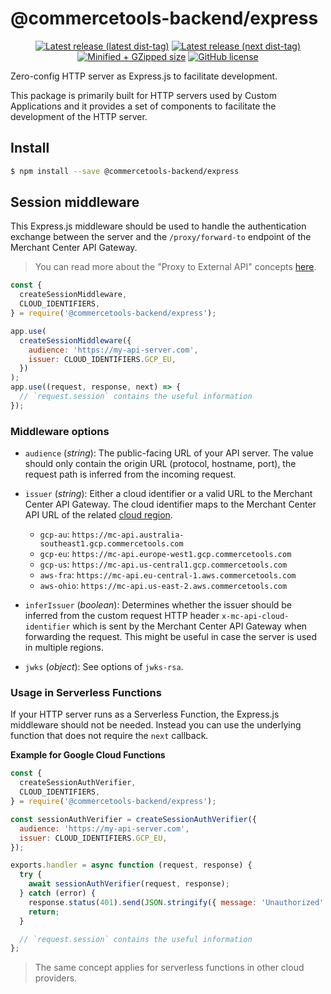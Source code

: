 # @commercetools-backend/express

<p align="center">
  <a href="https://www.npmjs.com/package/@commercetools-backend/express"><img src="https://badgen.net/npm/v/@commercetools-backend/express" alt="Latest release (latest dist-tag)" /></a> <a href="https://www.npmjs.com/package/@commercetools-backend/express"><img src="https://badgen.net/npm/v/@commercetools-backend/express/next" alt="Latest release (next dist-tag)" /></a> <a href="https://bundlephobia.com/result?p=@commercetools-backend/express"><img src="https://badgen.net/bundlephobia/minzip/@commercetools-backend/express" alt="Minified + GZipped size" /></a> <a href="https://github.com/commercetools/merchant-center-application-kit/blob/main/LICENSE"><img src="https://badgen.net/github/license/commercetools/merchant-center-application-kit" alt="GitHub license" /></a>
</p>

Zero-config HTTP server as Express.js to facilitate development.

This package is primarily built for HTTP servers used by Custom Applications and it provides a set of components to facilitate the development of the HTTP server.

## Install

```bash
$ npm install --save @commercetools-backend/express
```

## Session middleware

This Express.js middleware should be used to handle the authentication exchange between the server and the `/proxy/forward-to` endpoint of the Merchant Center API Gateway.

> You can read more about the "Proxy to External API" concepts [here](https://docs.commercetools.com/custom-applications/main-concepts/proxy-to-external-api).

```js
const {
  createSessionMiddleware,
  CLOUD_IDENTIFIERS,
} = require('@commercetools-backend/express');

app.use(
  createSessionMiddleware({
    audience: 'https://my-api-server.com',
    issuer: CLOUD_IDENTIFIERS.GCP_EU,
  })
);
app.use((request, response, next) => {
  // `request.session` contains the useful information
});
```

### Middleware options

- `audience` (_string_): The public-facing URL of your API server. The value should only contain the origin URL (protocol, hostname, port), the request path is inferred from the incoming request.

- `issuer` (_string_): Either a cloud identifier or a valid URL to the Merchant Center API Gateway. The cloud identifier maps to the Merchant Center API URL of the related [cloud region](https://docs.commercetools.com/custom-applications/concepts/merchant-center-api#cloud-regions).

  - `gcp-au`: `https://mc-api.australia-southeast1.gcp.commercetools.com`
  - `gcp-eu`: `https://mc-api.europe-west1.gcp.commercetools.com`
  - `gcp-us`: `https://mc-api.us-central1.gcp.commercetools.com`
  - `aws-fra`: `https://mc-api.eu-central-1.aws.commercetools.com`
  - `aws-ohio`: `https://mc-api.us-east-2.aws.commercetools.com`

- `inferIssuer` (_boolean_): Determines whether the issuer should be inferred from the custom request HTTP header `x-mc-api-cloud-identifier` which is sent by the Merchant Center API Gateway when forwarding the request. This might be useful in case the server is used in multiple regions.

- `jwks` (_object_): See options of `jwks-rsa`.

### Usage in Serverless Functions

If your HTTP server runs as a Serverless Function, the Express.js middleware should not be needed. Instead you can use the underlying function that does not require the `next` callback.

**Example for Google Cloud Functions**

```js
const {
  createSessionAuthVerifier,
  CLOUD_IDENTIFIERS,
} = require('@commercetools-backend/express');

const sessionAuthVerifier = createSessionAuthVerifier({
  audience: 'https://my-api-server.com',
  issuer: CLOUD_IDENTIFIERS.GCP_EU,
});

exports.handler = async function (request, response) {
  try {
    await sessionAuthVerifier(request, response);
  } catch (error) {
    response.status(401).send(JSON.stringify({ message: 'Unauthorized' }));
    return;
  }

  // `request.session` contains the useful information
};
```

> The same concept applies for serverless functions in other cloud providers.
